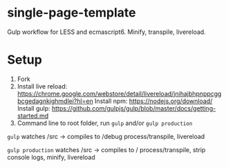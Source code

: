 # single-page-template
Gulp workflow for LESS and ecmascript6. Minify, transpile, livereload.  

# Setup
1. Fork  
2. Install live reload: https://chrome.google.com/webstore/detail/livereload/jnihajbhpnppcggbcgedagnkighmdlei?hl=en
   Install npm: https://nodejs.org/download/
   Install gulp: https://github.com/gulpjs/gulp/blob/master/docs/getting-started.md
3. Command line to root folder, run `gulp` and/or `gulp production`  

`gulp`
  watches /src -> compiles to /debug
  process/transpile, livereload
  
`gulp production`
  watches /src -> compiles to /
  process/transpile, strip console logs, minify, livereload
